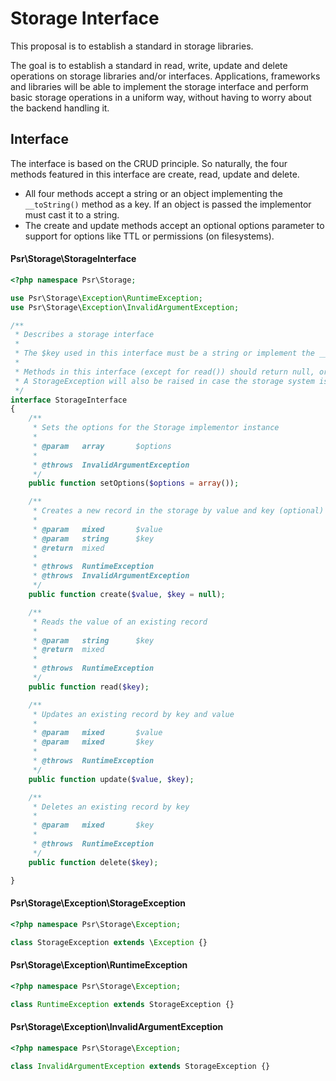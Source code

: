 Storage Interface
================

This proposal is to establish a standard in storage libraries. 

The goal is to establish a standard in read, write, update and delete operations 
on storage libraries and/or interfaces. Applications, frameworks and libraries 
will be able to implement the storage interface and perform basic storage operations
in a uniform way, without having to worry about the backend handling it.

## Interface
The interface is based on the CRUD principle. So naturally, the four methods featured 
in this interface are create, read, update and delete.

- All four methods accept a string or an object implementing the `__toString()` method 
  as a key. If an object is passed the implementor must cast it to a string.
- The create and update methods accept an optional options parameter to support for
  options like TTL or permissions (on filesystems).

#### Psr\Storage\StorageInterface
```php
<?php namespace Psr\Storage;

use Psr\Storage\Exception\RuntimeException;
use Psr\Storage\Exception\InvalidArgumentException;

/**
 * Describes a storage interface
 *
 * The $key used in this interface must be a string or implement the __toString() method.
 *
 * Methods in this interface (except for read()) should return null, or raise a StorageException in case of failure.
 * A StorageException will also be raised in case the storage system is unreachable.
 */
interface StorageInterface
{
    /**
     * Sets the options for the Storage implementor instance
     *
     * @param   array       $options
     *
     * @throws  InvalidArgumentException
     */
    public function setOptions($options = array());

    /**
     * Creates a new record in the storage by value and key (optional)
     *
     * @param   mixed       $value
     * @param   string      $key
     * @return  mixed
     *
     * @throws  RuntimeException
     * @throws  InvalidArgumentException
     */
    public function create($value, $key = null);

    /**
     * Reads the value of an existing record
     *
     * @param   string      $key
     * @return  mixed
     *
     * @throws  RuntimeException
     */
    public function read($key);

    /**
     * Updates an existing record by key and value
     *
     * @param   mixed       $value
     * @param   mixed       $key
     *
     * @throws  RuntimeException
     */
    public function update($value, $key);

    /**
     * Deletes an existing record by key
     *
     * @param   mixed       $key
     *
     * @throws  RuntimeException
     */
    public function delete($key);

}
```

#### Psr\Storage\Exception\StorageException
```php
<?php namespace Psr\Storage\Exception;

class StorageException extends \Exception {}
```

#### Psr\Storage\Exception\RuntimeException
```php
<?php namespace Psr\Storage\Exception;

class RuntimeException extends StorageException {}
```

#### Psr\Storage\Exception\InvalidArgumentException
```php
<?php namespace Psr\Storage\Exception;

class InvalidArgumentException extends StorageException {}
```
